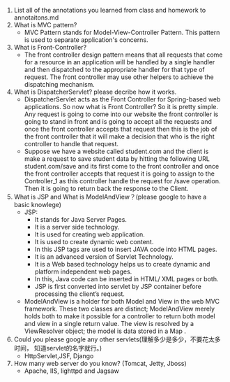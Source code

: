1.  List all of the annotations you learned from class and homework to
    annotaitons.md
2.  What is MVC pattern?
    * MVC Pattern stands for Model-View-Controller Pattern. This pattern is used to separate application's concerns.
3.  What is Front-Controller?
    * The front controller design pattern means that all requests that come for a resource in an application will be handled by a single handler and then dispatched to the appropriate handler for that type of request. The front controller may use other helpers to achieve the dispatching mechanism.
4.  What is DispatcherServlet? please decribe how it works.
    * DispatcherServlet acts as the Front Controller for Spring-based web applications. So now what is Front Controller? So it is pretty simple. Any request is going to come into our website the front controller is going to stand in front and is going to accept all the requests and once the front controller accepts that request then this is the job of the front controller that it will make a decision that who is the right controller to handle that request.
    * Suppose we have a website called student.com and the client is make a request to save student data by hitting the following URL student.com/save and its first come to the front controller and once the front controller accepts that request it is going to assign to the Controller_1 as this controller handle the request for /save operation. Then it is going to return back the response to the Client.
5.  What is JSP and What is ModelAndView？(please google to have a basic
    knowlege)
    * JSP:
       * It stands for Java Server Pages.
       * It is a server side technology.
       * It is used for creating web application.
       * It is used to create dynamic web content.
       * In this JSP tags are used to insert JAVA code into HTML pages.
       * It is an advanced version of Servlet Technology.
       * It is a Web based technology helps us to create dynamic and platform independent web pages.
       * In this, Java code can be inserted in HTML/ XML pages or both.
       * JSP is first converted into servlet by JSP container before processing the client’s request.
    * ModelAndView is a holder for both Model and View in the web MVC framework. These two classes are distinct; ModelAndView merely holds both to make it possible for a controller to return both model and view in a single return value. The view is resolved by a ViewResolver object; the model is data stored in a Map .
6.  Could you please google any other servlets(理解多少是多少，不要花太多时间，
    知道servlet的名字就行。)
    * HttpServlet,JSF, Django
7. How many web server do you know? (Tomcat, Jetty, Jboss)
   *  Apache, IIS, lighttpd and Jagsaw